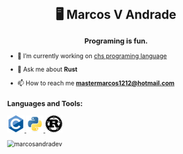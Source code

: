 <h1 align="center">🖥️ Marcos V Andrade</h1>
<h3 align="center">Programing is fun.</h3>

- 🔭 I’m currently working on [chs programing language](https://github.com/MarcosAndradeV/chs)

- 💬 Ask me about **Rust**

- 📫 How to reach me **mastermarcos1212@hotmail.com**

<h3 align="left">Languages and Tools:</h3>
<p align="left"> <a href="https://www.cprogramming.com/" target="_blank" rel="noreferrer"> <img src="https://raw.githubusercontent.com/devicons/devicon/master/icons/c/c-original.svg" alt="c" width="40" height="40"/> </a> <a href="https://www.python.org" target="_blank" rel="noreferrer"> <img src="https://raw.githubusercontent.com/devicons/devicon/master/icons/python/python-original.svg" alt="python" width="40" height="40"/> </a> <a href="https://www.rust-lang.org" target="_blank" rel="noreferrer"> <img src="https://raw.githubusercontent.com/devicons/devicon/master/icons/rust/rust-original.svg" alt="rust" width="40" height="40"/> </a> </p>

<p><img align="center" src="https://github-readme-stats.vercel.app/api/top-langs?username=marcosandradev&show_icons=true&locale=en&layout=compact&theme=dracula" alt="marcosandradev" /></p>
